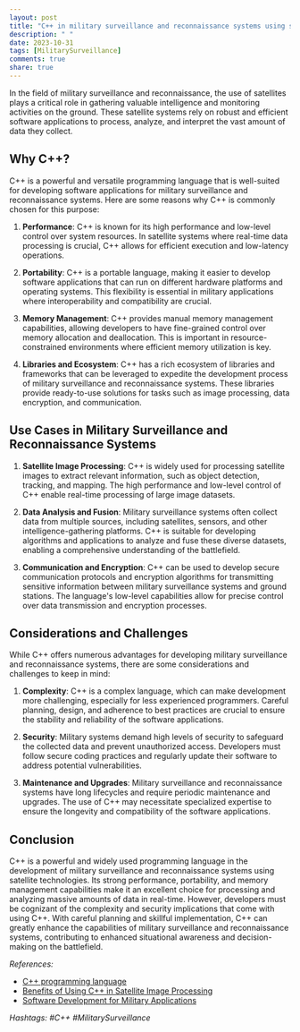 ```yaml
---
layout: post
title: "C++ in military surveillance and reconnaissance systems using satellites"
description: " "
date: 2023-10-31
tags: [MilitarySurveillance]
comments: true
share: true
---
```


In the field of military surveillance and reconnaissance, the use of satellites plays a critical role in gathering valuable intelligence and monitoring activities on the ground. These satellite systems rely on robust and efficient software applications to process, analyze, and interpret the vast amount of data they collect.

## Why C++?

C++ is a powerful and versatile programming language that is well-suited for developing software applications for military surveillance and reconnaissance systems. Here are some reasons why C++ is commonly chosen for this purpose:

1. **Performance**: C++ is known for its high performance and low-level control over system resources. In satellite systems where real-time data processing is crucial, C++ allows for efficient execution and low-latency operations.

2. **Portability**: C++ is a portable language, making it easier to develop software applications that can run on different hardware platforms and operating systems. This flexibility is essential in military applications where interoperability and compatibility are crucial.

3. **Memory Management**: C++ provides manual memory management capabilities, allowing developers to have fine-grained control over memory allocation and deallocation. This is important in resource-constrained environments where efficient memory utilization is key.

4. **Libraries and Ecosystem**: C++ has a rich ecosystem of libraries and frameworks that can be leveraged to expedite the development process of military surveillance and reconnaissance systems. These libraries provide ready-to-use solutions for tasks such as image processing, data encryption, and communication.

## Use Cases in Military Surveillance and Reconnaissance Systems

1. **Satellite Image Processing**: C++ is widely used for processing satellite images to extract relevant information, such as object detection, tracking, and mapping. The high performance and low-level control of C++ enable real-time processing of large image datasets.

2. **Data Analysis and Fusion**: Military surveillance systems often collect data from multiple sources, including satellites, sensors, and other intelligence-gathering platforms. C++ is suitable for developing algorithms and applications to analyze and fuse these diverse datasets, enabling a comprehensive understanding of the battlefield.

3. **Communication and Encryption**: C++ can be used to develop secure communication protocols and encryption algorithms for transmitting sensitive information between military surveillance systems and ground stations. The language's low-level capabilities allow for precise control over data transmission and encryption processes.

## Considerations and Challenges

While C++ offers numerous advantages for developing military surveillance and reconnaissance systems, there are some considerations and challenges to keep in mind:

1. **Complexity**: C++ is a complex language, which can make development more challenging, especially for less experienced programmers. Careful planning, design, and adherence to best practices are crucial to ensure the stability and reliability of the software applications.

2. **Security**: Military systems demand high levels of security to safeguard the collected data and prevent unauthorized access. Developers must follow secure coding practices and regularly update their software to address potential vulnerabilities.

3. **Maintenance and Upgrades**: Military surveillance and reconnaissance systems have long lifecycles and require periodic maintenance and upgrades. The use of C++ may necessitate specialized expertise to ensure the longevity and compatibility of the software applications.

## Conclusion

C++ is a powerful and widely used programming language in the development of military surveillance and reconnaissance systems using satellite technologies. Its strong performance, portability, and memory management capabilities make it an excellent choice for processing and analyzing massive amounts of data in real-time. However, developers must be cognizant of the complexity and security implications that come with using C++. With careful planning and skillful implementation, C++ can greatly enhance the capabilities of military surveillance and reconnaissance systems, contributing to enhanced situational awareness and decision-making on the battlefield.

_References:_
- [C++ programming language](https://isocpp.org/)
- [Benefits of Using C++ in Satellite Image Processing](https://ieeexplore.ieee.org/document/7518799)
- [Software Development for Military Applications](https://apps.dtic.mil/dtic/tr/fulltext/u2/a452232.pdf)
  
_Hashtags: #C++ #MilitarySurveillance_
